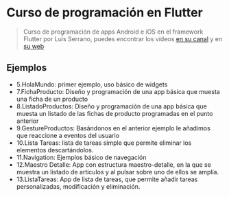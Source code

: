 
# Curso de programación en Flutter

> Curso de programación de apps Android e iOS en el framework Flutter por Luis Serrano, puedes encontrar los vídeos <a href="https://www.youtube.com/playlist?list=PLAMfQH2NKM_sm2RZz_IWOGGRpTihdujgq">en su canal</a> y en <a href="https://luisserrano.pro">su web</a>



## Ejemplos


- 5.HolaMundo: primer ejemplo, uso básico de widgets
- 7.FichaProducto: Diseño y programación de una app básica que muesta una ficha de un producto
- 8.ListadoProductos: Diseño y programación de una app básica que muesta un listado de las fichas de producto programadas en el punto anterior
- 9.GestureProductos: Basándonos en el anterior ejemplo le añadimos que reaccione a eventos del usuario
- 10.Lista Tareas: lista de tareas simple que permite eliminar los elementos descartándolos.
- 11.Navigation: Ejemplos básico de navegación
- 12.Maestro Detalle: App con estructura maestro-detalle, en la que se muestra un listado de artículos y al pulsar sobre uno de ellos se amplía.
- 13.ListaTareas: App de lista de tareas, que permite añadir tareas personalizadas, modificación y eliminación.

